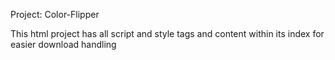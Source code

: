 Project: Color-Flipper

This html project has all script and style tags and content within its index for easier download handling